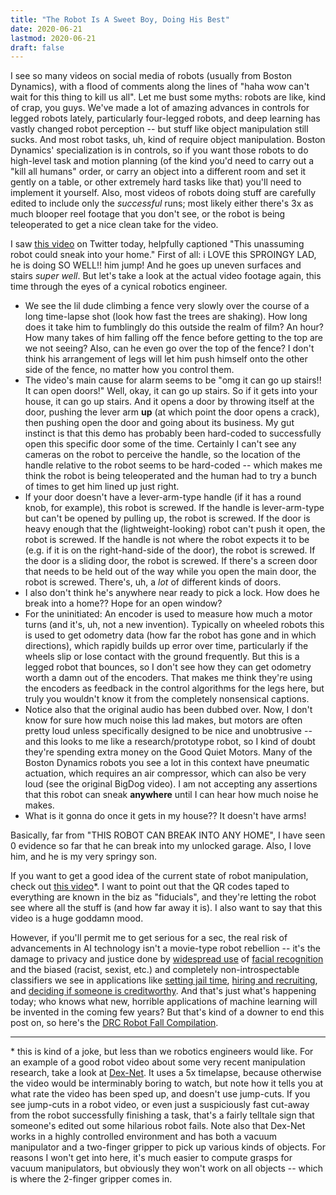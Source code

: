 ```yaml
---
title: "The Robot Is A Sweet Boy, Doing His Best"
date: 2020-06-21
lastmod: 2020-06-21
draft: false
---
```


I see so many videos on social media of robots (usually from Boston Dynamics), with a flood of comments along the lines of "haha wow can't wait for this thing to kill us all".  Let me bust some myths: robots are like, kind of crap, you guys.  We've made a lot of amazing advances in controls for legged robots lately, particularly four-legged robots, and deep learning has vastly changed robot perception -- but stuff like object manipulation still sucks.  And most robot tasks, uh, kind of require object manipulation.  Boston Dynamics' specialization is in controls, so if you want those robots to do high-level task and motion planning (of the kind you'd need to carry out a "kill all humans" order, or carry an object into a different room and set it gently on a table, or other extremely hard tasks like that) you'll need to implement it yourself.  Also, most videos of robots doing stuff are carefully edited to include only the *successful* runs; most likely either there's 3x as much blooper reel footage that you don't see, or the robot is being teleoperated to get a nice clean take for the video.

I saw [this video](https://www.youtube.com/watch?v=hM1Gd3wbA_U ) on Twitter today, helpfully captioned "This unassuming robot could sneak into your home."  First of all: i LOVE this SPROINGY LAD, he is doing SO WELL!! him jump!  And he goes up uneven surfaces and stairs *super well*.  But let's take a look at the actual video footage again, this time through the eyes of a cynical robotics engineer.

* We see the lil dude climbing a fence very slowly over the course of a long time-lapse shot (look how fast the trees are shaking).  How long does it take him to fumblingly do this outside the realm of film?  An hour?  How many takes of him falling off the fence before getting to the top are we not seeing?  Also, can he even go over the top of the fence?  I don't think his arrangement of legs will let him push himself onto the other side of the fence, no matter how you control them.
* The video's main cause for alarm seems to be "omg it can go up stairs!!  It can open doors!"  Well, okay, it can go up stairs.  So if it gets into your house, it can go up stairs.  And it opens a door by throwing itself at the door, pushing the lever arm **up** (at which point the door opens a crack), then pushing open the door and going about its business.  My gut instinct is that this demo has probably been hard-coded to successfully open this specific door some of the time.  Certainly I can't see any cameras on the robot to perceive the handle, so the location of the handle relative to the robot seems to be hard-coded -- which makes me think the robot is being teleoperated and the human had to try a bunch of times to get him lined up just right.
* If your door doesn't have a lever-arm-type handle (if it has a round knob, for example), this robot is screwed.  If the handle is lever-arm-type but can't be opened by pulling up, the robot is screwed.  If the door is heavy enough that the (lightweight-looking) robot can't push it open, the robot is screwed.  If the handle is not where the robot expects it to be (e.g. if it is on the right-hand-side of the door), the robot is screwed.  If the door is a sliding door, the robot is screwed.  If there's a screen door that needs to be held out of the way while you open the main door, the robot is screwed.  There's, uh, a *lot* of different kinds of doors.
* I also don't think he's anywhere near ready to pick a lock.  How does he break into a home??  Hope for an open window?
* For the uninitiated: An encoder is used to measure how much a motor turns (and it's, uh, not a new invention).  Typically on wheeled robots this is used to get odometry data (how far the robot has gone and in which directions), which rapidly builds up error over time, particularly if the wheels slip or lose contact with the ground frequently.  But this is a legged robot that bounces, so I don't see how they can get odometry worth a damn out of the encoders.  That makes me think they're using the encoders as feedback in the control algorithms for the legs here, but truly you wouldn't know it from the completely nonsensical captions.
* Notice also that the original audio has been dubbed over.  Now, I don't know for sure how much noise this lad makes, but motors are often pretty loud unless specifically designed to be nice and unobtrusive -- and this looks to me like a research/prototype robot, so I kind of doubt they're spending extra money on the Good Quiet Motors.  Many of the Boston Dynamics robots you see a lot in this context have pneumatic actuation, which requires an air compressor, which can also be very loud (see the original BigDog video).  I am not accepting any assertions that this robot can sneak **anywhere** until I can hear how much noise he makes.
* What is it gonna do once it gets in my house?? It doesn't have arms!

Basically, far from "THIS ROBOT CAN BREAK INTO ANY HOME", I have seen 0 evidence so far that he can break into my unlocked garage.  Also, I love him, and he is my very springy son.

If you want to get a good idea of the current state of robot manipulation, check out [this video](https://www.youtube.com/watch?v=JzlsvFN_5HI )*.  I want to point out that the QR codes taped to everything are known in the biz as "fiducials", and they're letting the robot see where all the stuff is (and how far away it is).  I also want to say that this video is a huge goddamn mood.

However, if you'll permit me to get serious for a sec, the real risk of advancements in AI technology isn't a movie-type robot rebellion -- it's the damage to privacy and justice done by [widespread use](https://www.nytimes.com/2020/05/28/technology/clearview-ai-privacy-lawsuit.html ) of [facial recognition](https://www.cnbc.com/2020/06/11/clearview-ai-facial-recognition-europe.html ) and the biased (racist, sexist, etc.) and completely non-introspectable classifiers we see in applications like [setting jail time](https://www.wired.com/2017/04/courts-using-ai-sentence-criminals-must-stop-now/ ), [hiring and recruiting](https://www.reuters.com/article/us-amazon-com-jobs-automation-insight/amazon-scraps-secret-ai-recruiting-tool-that-showed-bias-against-women-idUSKCN1MK08G ), and [deciding if someone is creditworthy](https://www.bloomberg.com/news/articles/2019-11-11/apple-card-s-ai-stumble-looks-familiar-to-old-school-banks ).  And that's just what's happening today; who knows what new, horrible applications of machine learning will be invented in the coming few years?  But that's kind of a downer to end this post on, so here's the [DRC Robot Fall Compilation](https://www.youtube.com/watch?v=g0TaYhjpOfo ).

---

\* this is kind of a joke, but less than we robotics engineers would like.  For an example of a good robot video about some very recent manipulation research, take a look at [Dex-Net](https://berkeleyautomation.github.io/dex-net/ ).  It uses a 5x timelapse, because otherwise the video would be interminably boring to watch, but note how it tells you at what rate the video has been sped up, and doesn't use jump-cuts.  If you see jump-cuts in a robot video, or even just a suspiciously fast cut-away from the robot successfully finishing a task, that's a fairly telltale sign that someone's edited out some hilarious robot fails.  Note also that Dex-Net works in a highly controlled environment and has both a vacuum manipulator and a two-finger gripper to pick up various kinds of objects.  For reasons I won't get into here, it's much easier to compute grasps for vacuum manipulators, but obviously they won't work on all objects -- which is where the 2-finger gripper comes in.

